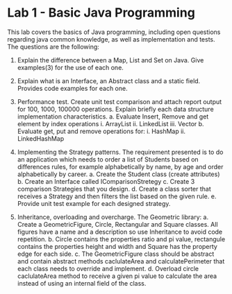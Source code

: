 # Lab 1 - Basic Java Programming

This lab covers the basics of Java programming, including open questions regarding java common knowledge, as well as implementation and tests. The questions are the following:

1. Explain the difference between a Map, List and Set on Java. Give examples(3) for the use of each one. 

2. Explain what is an Interface, an Abstract class and a static field. Provides code examples for each one. 

3. Performance test. Create unit test comparison and attach report output for 100, 1000, 100000 operations. Explain briefly each data structure implementation characteristics. a. Evaluate Insert, Remove and get element by index operations i. ArrayList ii. LinkedList iii. Vector b. Evaluate get, put and remove operations for: i. HashMap ii. LinkedHashMap 

4. Implementing the Strategy patterns. The requirement presented is to do an application which needs to order a list of Students based on differences rules, for example alphabetically by name, by age and order alphabetically by career. a. Create the Student class (create attributes) b. Create an Interface called IComparisonStretegy c. Create 3 comparison Strategies that you design. d. Create a class sorter that receives a Strategy and then filters the list based on the given rule. e. Provide unit test example for each designed strategy. 

5. Inheritance, overloading and overcharge. The Geometric library: a. Create a GeometricFigure, Circle, Rectangular and Square classes. All figures have a name and a description so use Inheritance to avoid code repetition. b. Circle contains the properties ratio and pi value, rectangule contains the properties height and width and Square has the property edge for each side. c. The GeometricFigure class should be abstract and contain abstract methods caclulateArea and calculatePerimeter that each class needs to override and implement. d. Overload circle caclulateArea method to receive a given pi value to calculate the area instead of using an internal field of the class.